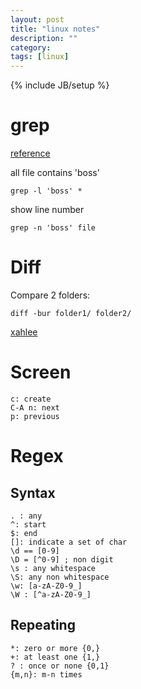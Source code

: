 ```yaml
---
layout: post
title: "linux notes"
description: ""
category: 
tags: [linux]
---
```

{% include JB/setup %}

# grep #

[reference](http://bbs.chinaunix.net/thread-692640-1-1.html)

all file contains 'boss'

	grep -l 'boss' * 

show line number 

	grep -n 'boss' file
	
# Diff #

Compare 2 folders:

	diff -bur folder1/ folder2/

[xahlee](http://xahlee.info/UnixResource_dir/unix_shell_text_processing.html)

# Screen #

    c: create
	C-A n: next
	p: previous
	
# Regex #

## Syntax ##

	. : any 
	^: start 
	$: end
	[]: indicate a set of char
	\d == [0-9]
	\D = [^0-9] ; non digit
	\s : any whitespace
	\S: any non whitespace
	\w: [a-zA-Z0-9_]
	\W : [^a-zA-Z0-9_]

## Repeating ##

	*: zero or more {0,}
	+: at least one {1,}
	? : once or none {0,1}
	{m,n}: m-n times
